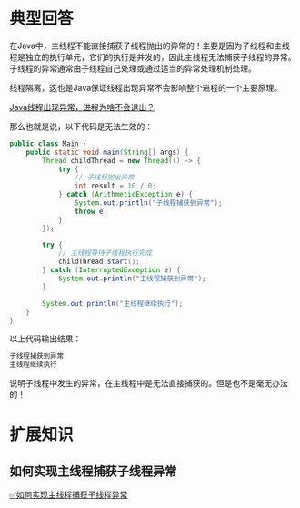 # 典型回答

在Java中，主线程不能直接捕获子线程抛出的异常的！主要是因为子线程和主线程是独立的执行单元，它们的执行是并发的，因此主线程无法捕获子线程的异常。子线程的异常通常由子线程自己处理或通过适当的异常处理机制处理。

线程隔离，这也是Java保证线程出现异常不会影响整个进程的一个主要原理。

[Java线程出现异常，进程为啥不会退出？](https://www.yuque.com/hollis666/fo22bm/vhge9qann70zsrag?view=doc_embed)

那么也就是说，以下代码是无法生效的：

```java
public class Main {
    public static void main(String[] args) {
        Thread childThread = new Thread(() -> {
            try {
                // 子线程抛出异常
                int result = 10 / 0;
            } catch (ArithmeticException e) {
                System.out.println("子线程捕获到异常");
                throw e;
            }
        });

        try {
            // 主线程等待子线程执行完成
            childThread.start();
        } catch (InterruptedException e) {
            System.out.println("主线程捕获到异常");
        }

        System.out.println("主线程继续执行");
    }
}

```

以上代码输出结果：

```java
子线程捕获到异常
主线程继续执行
```

说明子线程中发生的异常，在主线程中是无法直接捕获的。但是也不是毫无办法的！

# 扩展知识
## 如何实现主线程捕获子线程异常

[✅如何实现主线程捕获子线程异常](https://www.yuque.com/hollis666/fo22bm/iao166g9qgzld9e3?view=doc_embed)

